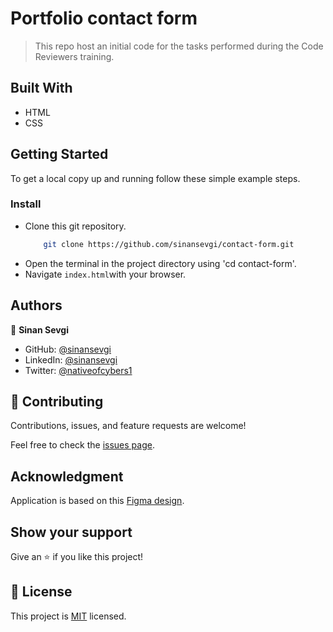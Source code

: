 # Portfolio contact form

> This repo host an initial code for the tasks performed during the Code Reviewers training.

## Built With

- HTML
- CSS

## Getting Started

To get a local copy up and running follow these simple example steps.
### Install
- Clone this git repository.
   ```sh
       git clone https://github.com/sinansevgi/contact-form.git
   ```
- Open the terminal in the project directory using 'cd contact-form'.
- Navigate `index.html`with your browser.

## Authors

👤 **Sinan Sevgi**

- GitHub: [@sinansevgi](https://github.com/sinansevgi)
- LinkedIn: [@sinansevgi](https://www.linkedin.com/in/sinan-s-52559437/)
- Twitter: [@nativeofcybers1](https://twitter.com/nativeofcybers1)

## 🤝 Contributing

Contributions, issues, and feature requests are welcome!

Feel free to check the [issues page](https://github.com/sinansevgi/contact-form/issues/).

## Acknowledgment

Application is based on this [Figma design](https://www.figma.com/file/t3EJUCAEViw3QasuJLPLVT/Microverse-Student-Potfolio-Templates-Main?node-id=1%3A1471).


## Show your support

Give an ⭐️ if you like this project!

## 📝 License

This project is [MIT](https://opensource.org/licenses/MIT) licensed.
